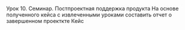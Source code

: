 Урок 10. Семинар. Постпроектная поддержка продукта
На основе полученного кейса с извлеченными уроками составить отчет о завершенном проекткте
Кейс
